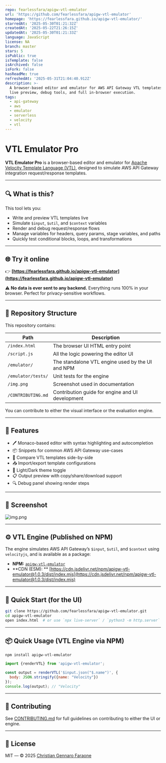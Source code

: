 ```yaml
---
repo: fearlessfara/apigw-vtl-emulator
url: 'https://github.com/fearlessfara/apigw-vtl-emulator'
homepage: 'https://fearlessfara.github.io/apigw-vtl-emulator/'
starredAt: '2025-05-30T01:21:32Z'
createdAt: '2025-05-22T21:26:15Z'
updatedAt: '2025-05-30T01:21:33Z'
language: JavaScript
license: NA
branch: master
stars: 5
isPublic: true
isTemplate: false
isArchived: false
isFork: false
hasReadMe: true
refreshedAt: '2025-05-31T21:04:40.912Z'
description: >-
  A browser-based editor and emulator for AWS API Gateway VTL templates — with
  live preview, debug tools, and full in-browser execution.
tags:
  - api-gateway
  - aws
  - emulator
  - serverless
  - velocity
  - vtl
---
```


# VTL Emulator Pro

**VTL Emulator Pro** is a browser-based editor and emulator
for [Apache Velocity Template Language (VTL)](https://velocity.apache.org/engine/1.7/user-guide.html), designed to
simulate AWS API Gateway integration request/response templates.

---

## 🔍 What is this?

This tool lets you:

- Write and preview VTL templates live
- Simulate `$input`, `$util`, and `$context` variables
- Render and debug request/response flows
- Manage variables for headers, query params, stage variables, and paths
- Quickly test conditional blocks, loops, and transformations

---

## 🌐 Try it online

👉 **[https://fearlessfara.github.io/apigw-vtl-emulator](https://fearlessfara.github.io/apigw-vtl-emulator)**

⚠️ **No data is ever sent to any backend.** Everything runs 100% in your browser. Perfect for privacy-sensitive
workflows.

---

## 📁 Repository Structure

This repository contains:

| Path               | Description                                      |
|--------------------|--------------------------------------------------|
| `/index.html`      | The browser UI HTML entry point                  |
| `/script.js`       | All the logic powering the editor UI             |
| `/emulator/`       | The standalone VTL engine used by the UI and NPM |
| `/emulator/tests/` | Unit tests for the engine                        |
| `/img.png`         | Screenshot used in documentation                 |
| `/CONTRIBUTING.md` | Contribution guide for engine and UI development |

You can contribute to either the visual interface or the evaluation engine.

---

## 🧰 Features

- 🖊️ Monaco-based editor with syntax highlighting and autocompletion
- 📦 Snippets for common AWS API Gateway use-cases
- 📄 Compare VTL templates side-by-side
- 📥 Import/export template configurations
- 🎨 Light/Dark theme toggle
- 📋 Output preview with copy/share/download support
- 🔍 Debug panel showing render steps

---

## 📘 Screenshot

![img.png](img.png)

---

## ⚙️ VTL Engine (Published on NPM)

The engine simulates AWS API Gateway’s `$input`, `$util`, and `$context` using `velocityjs`, and is available as a
package:

- **NPM:** [`apigw-vtl-emulator`](https://www.npmjs.com/package/apigw-vtl-emulator)
- **CDN (ESM):
  ** [https://cdn.jsdelivr.net/npm/apigw-vtl-emulator@1.0.3/dist/index.mjs](https://cdn.jsdelivr.net/npm/apigw-vtl-emulator@1.0.3/dist/index.mjs)

---

## 🚀 Quick Start (for the UI)

```bash
git clone https://github.com/fearlessfara/apigw-vtl-emulator.git
cd apigw-vtl-emulator
open index.html  # or use `npx live-server` / `python3 -m http.server`
```

---

## 📦 Quick Usage (VTL Engine via NPM)

```bash
npm install apigw-vtl-emulator
```

```js
import {renderVTL} from 'apigw-vtl-emulator';

const output = renderVTL('$input.json("$.name")', {
  body: JSON.stringify({name: "Velocity"})
});
console.log(output); // "Velocity"
```

---

## 🤝 Contributing

See [CONTRIBUTING.md](./CONTRIBUTING.md) for full guidelines on contributing to either the UI or engine.

---

## 📝 License

MIT — © 2025 [Christian Gennaro Faraone](https://github.com/fearlessfara)

